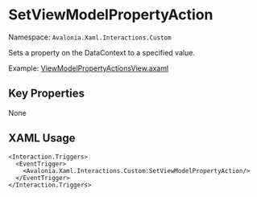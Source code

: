 # SetViewModelPropertyAction

Namespace: `Avalonia.Xaml.Interactions.Custom`

Sets a property on the DataContext to a specified value.

Example: [ViewModelPropertyActionsView.axaml](samples/BehaviorsTestApplication/Views/Pages/ViewModelPropertyActionsView.axaml)

## Key Properties
None

## XAML Usage
```xaml
<Interaction.Triggers>
  <EventTrigger>
    <Avalonia.Xaml.Interactions.Custom:SetViewModelPropertyAction/>
  </EventTrigger>
</Interaction.Triggers>
```
